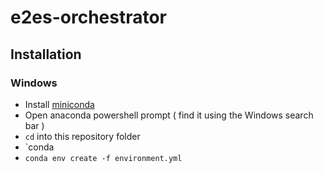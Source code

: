 # e2es-orchestrator

## Installation

### Windows

- Install [miniconda](https://docs.conda.io/en/latest/miniconda.html)
- Open anaconda powershell prompt ( find it using the Windows search bar )
- `cd` into this repository folder
- `conda
- `conda env create -f environment.yml`

